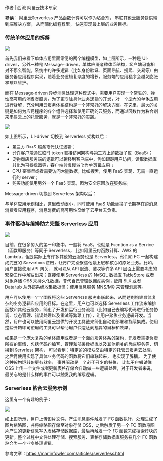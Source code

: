 作者 | 西流 阿里云技术专家

**导读：** 阿里云Serverless 产品函数计算可以作为粘合剂， 串联其他云服务提供端到端解决方案， 从而简化编程模型， 快速实现最上层的业务目标。

### 传统单体应用的拆解

![](https://images.gitbook.cn/2020-08-10-092427.png)

首先我们来看下单体应用里面常见的两个编程模型，如上图所示，一种是 UI-driven，另外一种是 Message-
driven。单体应用这种体系结构，客户端可能相对不那么智能，系统中的许多逻辑（比如身份验证、页面导航、搜索、交易等）由服务器应用程序实现，随着业务逻辑复杂度的增长，服务端的应用程序会越发膨胀和难以维护。

而在 Message-driven
异步消息处理这种模式中，需要用户实现一个常驻的、弹性高可用的消费者服务。为了更专注具体业务逻辑的开发，对一个庞大的单体应用进行拆解，充分利用云服务体系结构是一个非常好的解决方案。在这里，最大的关键是如何为应用程序的各个组件选择和使用正确的云服务，而通过函数作为粘合剂来串联云上的托管服务，就是一个非常好的实践。

![](https://images.gitbook.cn/2020-08-10-093807.png)

如上图所示，UI-driven 切换到 Serverless 架构以后：

  * 第三方 BaaS 服务取代认证逻辑；
  * 允许客户端通过临时 token 直接访问架构与第三方上的数据子库（BaaS）；
  * 宠物商店服务端的逻辑可以转移到客户端中，例如跟踪用户访问，读取数据库转化为可视视图等，客户端则慢慢转化为单页面应用；
  * CPU 密集型或者需要访问大量数据，比如搜索，使用 FaaS 实现，无需一直运行的 server；
  * 购买功能使用另外一个 FaaS 实现，因为安全原因放在服务端。

Message-driven 切换到 Serverless 架构以后：

与单体应用示例相比，这里改动很小，同时使用 FaaS 功能替换了长期存在的消息消费者应用程序，消息消费的高可用性交给了云平台去负责。

### 事件驱动与编排助力完整 Serverless 应用

![](https://images.gitbook.cn/2020-08-10-093825.png)

目前，在很多的人的第一印象中，一般将 FaaS，也就是 Fucntion as a Service（函数即服务）等同于 Serverless，
比如阿里云的函数计算、AWS 的 Lambda，但是实际上有许多其他的云服务也是 Serverless，他们和 FC 一起构建成完整的 Serverless
应用，让用户完全聚焦他最上层和核心的原始业务。比如，用户直接使用 API 网关， 就可以从 API 限流、鉴权等许多 API
层面上需要考虑的繁杂工作中解放出来；直接使用 Serverless 的 NoSQL 数据库 TableStore 或者对象存储 OSS
来持久化数据，替代自己管理数据库实例；使用 SLS 或者 Datahub 从外部系统收集数据流；使用消息服务 MNS/MQ 来管理消息等。

用户可以使用一个个函数将这些 Serverless 服务串联起来，从而达到构建具体复杂的业务逻辑和应用的目标。在这里，用户也可以选择 Serverless
工作流来编排函数和其他云服务，简化了开发和运行业务流程（比如自己去编写代码进行任务协调、状态管理、错误处理以及重试等繁琐工作），让用户聚焦业务逻辑开发。当然，用户也可以使用阿里云提供的开发工具链来简化自动化部署和持续集成。使用这些开箱即可使用的工具可以帮助用户快速达到想要的目标和效果。

如果是一个庞大复杂的单体应用或者是一个面向服务体系的架构，开发者需要负责所有的事情，包括代码的编写、管理和部署数据库以及其他相关的后端服务等，切换到
Servrless 架构， 可以看到：特定的的模块交由特定的托管云服务去处理， 之后再使用实现了具体业务代码的函数将它们串联起来， 也实现了解耦。
为了使这种架构运转的更有效率， 事件驱动是一个必不可少的特性， 比如用户尝试往 OSS 上传一个文件或者更新表格存储会自动做一些逻辑处理，对于开发者来说，
最关心的是什么样的事件可以触发我的编写逻辑。

### Serverless 粘合云服务示例

这里有一个有趣的例子：

![](https://images.gitbook.cn/2020-08-10-093837.png)

如上图所示，用户上传图片文件，产生消息事件触发了 FC 函数执行，处理生成了图片缩略图，并将缩略图存储至对象存储 OSS，之后触发了另一个 FC
函数将图片产生的更新信息写入表格存储数据库，最后再触发一个 FC 函数完成搜索模块的更新。整个过程中文件处理存储、搜索服务、表格存储数据库服务被几个 FC
函数粘合为一个业务处理逻辑。

参考文章：<https://martinfowler.com/articles/serverless.html>

